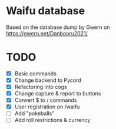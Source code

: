 # Waifu database

Based on the database dump by Gwern on https://gwern.net/Danbooru2021/

# TODO

- [x] Basic commands
- [x] Change backend to Pycord
- [x] Refactoring into cogs
- [x] Change capture & report to buttons
- [x] Convert \$ to / commands
- [x] User registration on /waifu
- [ ] Add "pokeballs"
- [ ] Add roll restrictions & currency
